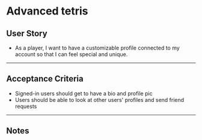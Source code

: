 # Advanced tetris

## **User Story**
- As a player, I want to have a customizable profile connected to my account so that I can feel special and unique.
---

## **Acceptance Criteria**
- Signed-in users should get to have a bio and profile pic
- Users should be able to look at other users' profiles and send friend requests


---

## **Notes**
